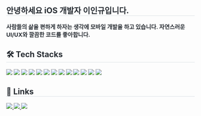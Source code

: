 <div style="text-align: left;"> 
    <h2 style="border-bottom: 1px solid #d8dee4; color: #282d33;"> 안녕하세요 iOS 개발자 이인규입니다. </h2>  
    <div style="font-weight: 700; font-size: 15px; text-align: left; color: #282d33;"> 사람들의 삶을 편하게 하자는 생각에 모바일 개발을 하고 있습니다. 자연스러운 UI/UX와 깔끔한 코드를 좋아합니다. </div> 
</div>

<div style="text-align: left;">
    <h2 style="border-bottom: 1px solid #d8dee4; color: #282d33;"> 🛠️ Tech Stacks </h2> 
    <div style="margin: ; text-align: left;"> 
        <img src="https://img.shields.io/badge/Swift-FA7343?style=flat-square&logo=swift&logoColor=white">
        <img src="https://img.shields.io/badge/UIKit-2396F3?style=flat-square&logo=uikit&logoColor=white">
        <img src="https://img.shields.io/badge/SwiftUI-0071E3?style=flat-square&logo=swift&logoColor=white">
        <img src="https://img.shields.io/badge/RxSwift-B7178C?style=flat-square&logo=reactivex&logoColor=white">
        <img src="https://img.shields.io/badge/Combine-5A5A5A?style=flat-square&logo=apple&logoColor=white">
        <img src="https://img.shields.io/badge/Core Motion-FF9500?style=flat-square&logo=apple&logoColor=white">
        <img src="https://img.shields.io/badge/Core Location-FF9500?style=flat-square&logo=apple&logoColor=white">
        <img src="https://img.shields.io/badge/Auto Layout-2396F3?style=flat-square&logo=uikit&logoColor=white">
        <img src="https://img.shields.io/badge/Git-F05032?style=flat-square&logo=git&logoColor=white">
        <img src="https://img.shields.io/badge/Java-007396?style=flat-square&logo=java&logoColor=white">
        <img src="https://img.shields.io/badge/Spring Boot-6DB33F?style=flat-square&logo=springboot&logoColor=white">
        <img src="https://img.shields.io/badge/MySQL-4479A1?style=flat-square&logo=mysql&logoColor=white">
        <img src="https://img.shields.io/badge/AWS-232F3E?style=flat-square&logo=amazonaws&logoColor=white">
    </div>
</div>

<div style="text-align: left;">
    <h2 style="border-bottom: 1px solid #d8dee4; color: #282d33;"> 🔗 Links </h2> 
    <div style="text-align: left;"> 
        <a href="https://veiled-grape-eae.notion.site/iOS-5983dfe6f01746c1a2ebca728c1d8727" target="_blank">
            <img src="https://img.shields.io/badge/Resume-4285F4?style=flat-square&logo=googlechrome&logoColor=white">
        </a> 
        <a href="https://veiled-grape-eae.notion.site/5502bcd284684f5b8113b7d010fb5d25" target="_blank">
            <img src="https://img.shields.io/badge/Portfolio-24292F?style=flat-square&logo=github&logoColor=white">
        </a> 
        <a href="https://medium.com/peppermint100" target="_blank">
            <img src="https://img.shields.io/badge/Blog-21759B?style=flat-square&logo=wordpress&logoColor=white">
        </a>
    </div>
</div>
